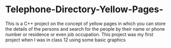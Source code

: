# Telephone-Directory-Yellow-Pages-
This is a C++ project on the concept of yellow pages in which you can store the details of the persons and search for the people by their name or phone number or residence or even job occupation. This project was my first project when I was in class 12 using some basic graphics
